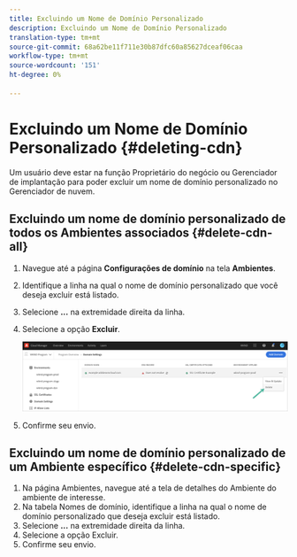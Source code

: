 ```yaml
---
title: Excluindo um Nome de Domínio Personalizado
description: Excluindo um Nome de Domínio Personalizado
translation-type: tm+mt
source-git-commit: 68a62be11f711e30b87dfc60a85627dceaf06caa
workflow-type: tm+mt
source-wordcount: '151'
ht-degree: 0%

---
```



# Excluindo um Nome de Domínio Personalizado {#deleting-cdn}

Um usuário deve estar na função Proprietário do negócio ou Gerenciador de implantação para poder excluir um nome de domínio personalizado no Gerenciador de nuvem.

## Excluindo um nome de domínio personalizado de todos os Ambientes associados {#delete-cdn-all}

1. Navegue até a página **Configurações de domínio** na tela **Ambientes**.
1. Identifique a linha na qual o nome de domínio personalizado que você deseja excluir está listado.
1. Selecione **...** na extremidade direita da linha.
1. Selecione a opção **Excluir**.

   ![](/help/implementing/cloud-manager/assets/cdn/cdn-delete.png)
1. Confirme seu envio.


## Excluindo um nome de domínio personalizado de um Ambiente específico {#delete-cdn-specific}

1. Na página Ambientes, navegue até a tela de detalhes do Ambiente do ambiente de interesse.
1. Na tabela Nomes de domínio, identifique a linha na qual o nome de domínio personalizado que deseja excluir está listado.
1. Selecione **...** na extremidade direita da linha.
1. Selecione a opção Excluir.
1. Confirme seu envio.
